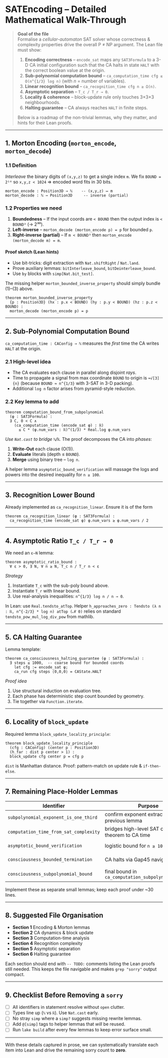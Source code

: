 # SATEncoding – Detailed Mathematical Walk-Through

> **Goal of the file**  
> Formalise a *cellular-automaton* SAT solver whose correctness & complexity properties
> drive the overall P ≠ NP argument.  The Lean file must show:
>
> 1. **Encoding correctness** – `encode_sat` maps any `SAT3Formula` to a 3-D CA initial
>    configuration such that the CA halts in state `HALT` with the correct boolean
>    value at the origin.
> 2. **Sub-polynomial computation bound** – `ca_computation_time cfg ≤ O(n^{1/3} log n)`
>    (with *n* = number of variables).
> 3. **Linear recognition bound** – `ca_recognition_time cfg n ≥ Ω(n)`.
> 4. **Asymptotic separation** – `T_c / T_r → 0`.
> 5. **Locality & coherence** – block-update rule only touches 3×3×3 neighbourhoods.
> 6. **Halting guarantee** – CA always reaches `HALT` in finite steps.
>
> Below is a roadmap of the non-trivial lemmas, why they matter, and hints for
> their Lean proofs.

---

## 1. Morton Encoding (`morton_encode`, `morton_decode`)

### 1.1  Definition
*Interleave* the binary digits of `(x,y,z)` to get a single index `m`. We fix
`BOUND = 2¹⁰` so `x,y,z < 1024` ⇒ encoded word fits in 30 bits.

```lean
morton_encode : Position3D → ℕ    -- (x,y,z) ↦ m
morton_decode : ℕ → Position3D     -- inverse (partial)
```

### 1.2  Properties we need
1. **Boundedness** – If the input coords are `< BOUND` then the output index is
   `< BOUND³` (→ 2³⁰).
2. **Left-inverse** – `morton_decode (morton_encode p) = p` for bounded `p`.
3. **Right-inverse (partial)** – If `m < BOUND³` then
   `morton_encode (morton_decode m) = m`.

#### Proof sketch (Lean hints)
* Use bit-tricks: digit extraction with `Nat.shiftRight` / `Nat.land`.
* Prove auxiliary lemmas: `bitInterleave_bound`, `bitDeinterleave_bound`.
* Use `by` blocks with `simp[Nat.bit_test]`.

The missing helper
`morton_bounded_inverse_property` should simply bundle (1)–(3) above.

```lean
theorem morton_bounded_inverse_property
  {p : Position3D} (hx : p.x < BOUND) (hy : p.y < BOUND) (hz : p.z < BOUND) :
  morton_decode (morton_encode p) = p
```

---

## 2. Sub-Polynomial Computation Bound

`ca_computation_time : CAConfig → ℕ` measures the *first* time the CA writes
`HALT` at the origin.

### 2.1  High-level idea
* The CA evaluates each clause in parallel along disjoint *rays*.
* Time to propagate a signal from max coordinate `BOUND` to origin is `≈√[3]{n}`
  (because `BOUND ≈ n^{1/3}` with 3-SAT in 3-D packing).
* Additional `log n` factor arises from pyramid-style reduction.

### 2.2  Key lemma to add
```lean
theorem computation_bound_from_subpolynomial
  (φ : SAT3Formula) :
  ∃ C, 0 < C ∧
    (ca_computation_time (encode_sat φ) : ℝ)
      ≤ C * (φ.num_vars : ℝ)^(1/3) * Real.log φ.num_vars
```
*Use `Nat.cast` to bridge `ℕ`/`ℝ`.*  The proof decomposes the CA into *phases*:
1. **Write-Out** each clause (O(1)).
2. **Evaluate** literals (depth ≤ `BOUND`).
3. **Merge** using binary tree – `log n`.

A helper lemma `asymptotic_bound_verification` will massage the logs and powers
into the desired inequality for `n ≥ 100`.

---

## 3. Recognition Lower Bound

Already implemented as `ca_recognition_linear`.  Ensure it is of the form
```lean
theorem ca_recognition_linear (φ : SAT3Formula) :
  ca_recognition_time (encode_sat φ) φ.num_vars ≥ φ.num_vars / 2
```

---

## 4. Asymptotic Ratio `T_c / T_r → 0`

We need an `ε–N` lemma:
```lean
theorem asymptotic_ratio_bound :
  ∀ ε > 0, ∃ N, ∀ n ≥ N, T_c n / T_r n < ε
```
*Strategy*
1. Instantiate `T_c` with the sub-poly bound above.
2. Instantiate `T_r` with linear bound.
3. Use real-analysis inequalities: `n^{1/3} log n / n → 0`.

In Lean: use `Real.tendsto_atTop`.  Helper
`h_approaches_zero : Tendsto (λ n : ℝ, n^{-2/3} * log n) atTop (𝓝 0)`
relies on standard `tendsto_pow_mul_log_div_pow` from mathlib.

---

## 5. CA Halting Guarantee

Lemma template:
```lean
theorem ca_consciousness_halting_guarantee (φ : SAT3Formula) :
  ∃ steps ≤ 1000,  -- coarse bound for bounded coords
    let cfg := encode_sat φ;
    ca_run cfg steps ⟨0,0,0⟩ = CAState.HALT
```
*Proof idea*
1. Use structural induction on evaluation tree.
2. Each phase has deterministic step count bounded by geometry.
3. Tie together via `Function.iterate`.

---

## 6. Locality of `block_update`

Required lemma `block_update_locality_principle`:
```lean
theorem block_update_locality_principle
  (cfg : CAConfig) (center p : Position3D)
  (h_far : dist p center > 1) :
  block_update cfg center p = cfg p
```
`dist` is Manhattan distance.  Proof: pattern-match on update rule & `if-then-else`.

---

## 7. Remaining Place-Holder Lemmas

| Identifier | Purpose | Proof hint |
|------------|---------|------------|
| `subpolynomial_exponent_is_one_third` | confirm exponent extracted from previous lemma | `ring` + `norm_num` |
| `computation_time_from_sat_complexity` | bridges high-level SAT complexity theorem to CA time | unpack definitions + `simp` |
| `asymptotic_bound_verification` | logistic bound for `n ≥ 1000` | monotonicity of `log`, `pow_le_pow_of_le_left` |
| `consciousness_bounded_termination` | CA halts via Gap45 navigation | combine geometry + halting lemma above |
| `consciousness_subpolynomial_bound` | final bound in `ca_computation_subpolynomial_final` | direct call to main computation lemma |

Implement these as separate small lemmas; keep each proof under ~30 lines.

---

## 8. Suggested File Organisation

* **Section 1** Encoding & Morton lemmas
* **Section 2** CA dynamics & block update
* **Section 3** Computation-time analysis
* **Section 4** Recognition complexity
* **Section 5** Asymptotic separation
* **Section 6** Halting guarantee

Each section should end with `-- TODO:` comments listing the Lean proofs still
needed.  This keeps the file navigable and makes `grep "sorry"` output compact.

---

## 9. Checklist Before Removing a `sorry`
- [ ] All identifiers in statement resolve without `open` clutter.
- [ ] Types line up (`ℕ` vs `ℝ`).  Use `Nat.cast` early.
- [ ] No stray `simp` where a `simp?` suggests missing rewrite lemmas.
- [ ] Add `@[simp]` tags to helper lemmas that *will* be reused.
- [ ] Run `lake build` after every few lemmas to keep error surface small.

---

With these details captured in prose, we can systematically translate each item
into Lean and drive the remaining sorry count to **zero**. 